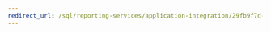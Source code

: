 ```yaml
---
redirect_url: /sql/reporting-services/application-integration/29fb9f7d-ba65-49fd-9cbc-4c380869de96?toc=%2fsql%2freporting-services%2fapplication-integration%2ftoc.json
---
```

